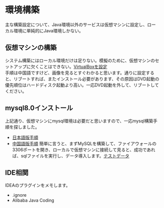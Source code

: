 # 環境構築
主な構築設定について、Java環境以外のサービスは仮想マシンに設定し、ローカル環境に単純的にJava環境しかない。

## 仮想マシンの構築
システム構築にはローカル環境だけは足りない。模擬のために、仮想マシンのセットアップに欠くことはできない。[VirtualBoxを設定](http://www.macrozheng.com/#/reference/linux_install)  
手順は中国語ですけど、画像を見るとすぐわかると思います。通りに設定すると、リブートすれば、またインストール必要があります、その原因はDVD起動の優先順位はハードディスク起動より高い。一応DVD起動を外して、リブートしてください。

## mysql8.0インストール
上記通り、仮想マシンにmysql環境は必要だと思いますので、一応mysql構築手順を探しました。
* [日本語版手順](https://vertys.net/centos8-mysql8-install/)
* [中国語版手順](https://blog.csdn.net/qq_43232506/article/details/102816659)
簡単に言うと、まずMySQLを構築して、ファイアウォールの3306ポートを開き、ローカルで仮想マシンに接続して見ると、成功であれば、sqlファイルを実行し、データ導入します。[テストデータ](https://github.com/macrozheng/mall/tree/master/document/sql)




## IDE相関
IDEAのプラグインをメモします。
* .ignore
* Alibaba Java Coding



